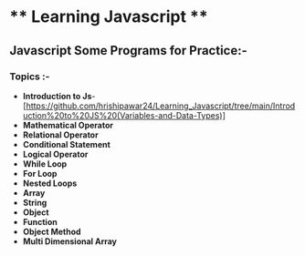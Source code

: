 # ** Learning Javascript **
## Javascript Some Programs for Practice:-
### Topics :-
- **Introduction to Js**-[https://github.com/hrishipawar24/Learning_Javascript/tree/main/Introduction%20to%20JS%20(Variables-and-Data-Types)]
- **Mathematical Operator**
- **Relational Operator**
- **Conditional Statement**
- **Logical Operator**
- **While Loop**
- **For Loop**
- **Nested Loops**
- **Array**
- **String**
- **Object**
- **Function**
- **Object Method**
- **Multi Dimensional Array**
